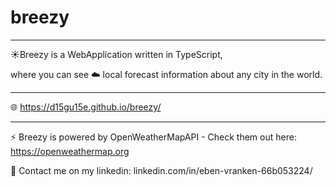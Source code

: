 # breezy
----------------------------

☀️Breezy is a WebApplication written in TypeScript,

where you can see ☁️ local forecast information about any city in the world.

----------------------------

🌐 https://d15gu15e.github.io/breezy/

----------------------------

⚡ Breezy is powered by OpenWeatherMapAPI - Check them out here: https://openweathermap.org

📝 Contact me on my linkedin: linkedin.com/in/eben-vranken-66b053224/
